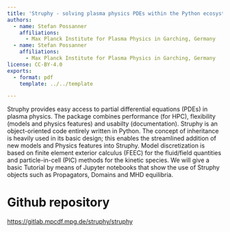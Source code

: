 ```yaml
---
title: 'Struphy - solving plasma physics PDEs within the Python ecosystem'
authors:
  - name: Stefan Possanner
    affiliations:
      - Max Planck Institute for Plasma Physics in Garching, Germany
  - name: Stefan Possanner
    affiliations:
      - Max Planck Institute for Plasma Physics in Garching, Germany
license: CC-BY-4.0
exports:
  - format: pdf
    template: ../../template

---
```


Struphy provides easy access to partial differential equations (PDEs) in plasma physics. The package combines performance (for HPC), flexibility (models and physics features) and usabilty (documentation). Struphy is an object-oriented code entirely written in Python. The concept of inheritance is heavily used in its basic design; this enables the streamlined addition of new models and Physics features into Struphy. Model discretization is based on finite element exterior calculus (FEEC) for the fluid/field quantities and particle-in-cell (PIC) methods for the kinetic species. We will give a basic Tutorial by means of Jupyter notebooks that show the use of Struphy objects such as Propagators, Domains and MHD equilibria.

# Github repository
https://gitlab.mpcdf.mpg.de/struphy/struphy

